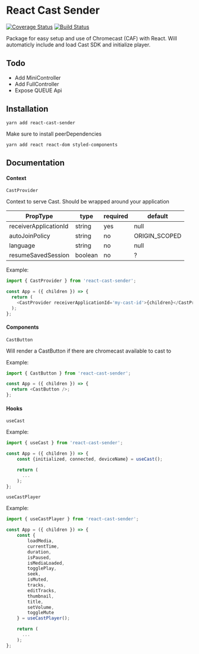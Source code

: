 # React Cast Sender

[![Coverage Status](https://coveralls.io/repos/github/AnteWall/react-cast-sender/badge.svg?branch=master)](https://coveralls.io/github/AnteWall/react-cast-sender?branch=master) [![Build Status](https://travis-ci.org/AnteWall/react-cast-sender.svg?branch=master)](https://travis-ci.org/AnteWall/react-cast-sender)

Package for easy setup and use of Chromecast (CAF) with React. Will automaticly include and load Cast SDK and initialize player.

## Todo

- Add MiniController
- Add FullController
- Expose QUEUE Api

## Installation

`yarn add react-cast-sender`

Make sure to install peerDependencies

`yarn add react react-dom styled-components`

## Documentation

#### Context

`CastProvider`

Context to serve Cast. Should be wrapped around your application

| PropType              | type    | required | default       |
| --------------------- | ------- | -------- | ------------- |
| receiverApplicationId | string  | yes      | null          |
| autoJoinPolicy        | string  | no       | ORIGIN_SCOPED |
| language              | string  | no       | null          |
| resumeSavedSession    | boolean | no       | ?             |

Example:

```javascript
import { CastProvider } from 'react-cast-sender';

const App = ({ children }) => {
  return (
    <CastProvider receiverApplicationId='my-cast-id'>{children}</CastProvider>
  );
};
```

#### Components

`CastButton`

Will render a CastButton if there are chromecast available to cast to

Example:

```javascript
import { CastButton } from 'react-cast-sender';

const App = ({ children }) => {
  return <CastButton />;
};
```

#### Hooks

`useCast`

Example:

```javascript
import { useCast } from 'react-cast-sender';

const App = ({ children }) => {
    const {initialized, connected, deviceName} = useCast();

    return (
      ...
    );
};
```

`useCastPlayer`

Example:

```javascript
import { useCastPlayer } from 'react-cast-sender';

const App = ({ children }) => {
    const {
        loadMedia,
        currentTime,
        duration,
        isPaused,
        isMediaLoaded,
        togglePlay,
        seek,
        isMuted,
        tracks,
        editTracks,
        thumbnail,
        title,
        setVolume,
        toggleMute
    } = useCastPlayer();

    return (
      ...
    );
};
```

